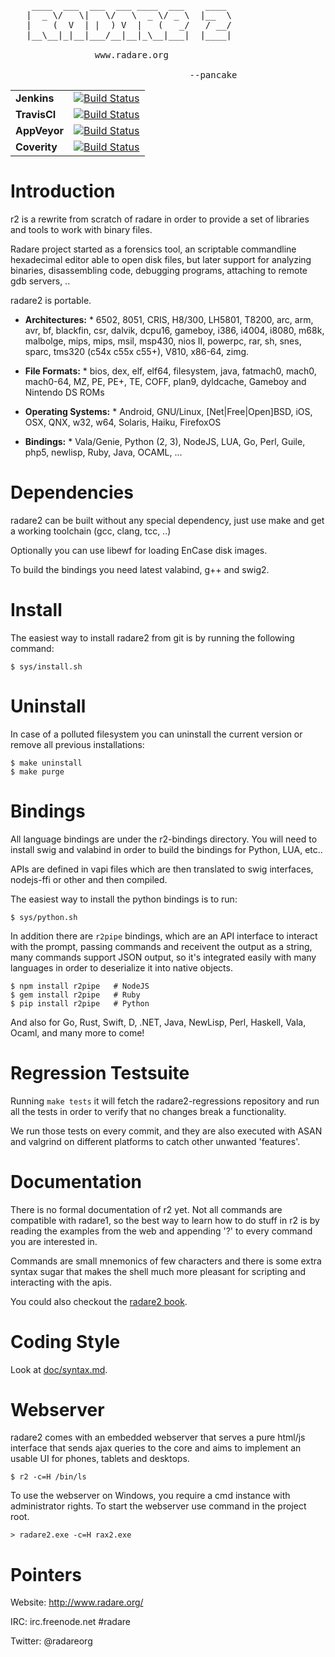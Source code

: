 <pre>
    ____  ___  ___  ___ ____  ___    ____
   |  _ \/   \|   \/   \  _ \/ _ \  |__  \
   |    (  V  | |  ) V  |   (   _/   / __/ 
   |__\__|_|__|___/__|__|_\__|___|  |____|

                www.radare.org

                                  --pancake
</pre>

| | |
|----------|---------------------------------------------------------------------|
| **Jenkins**  	| [![Build Status](http://ci.rada.re/buildStatus/icon?job=radare2)](http://ci.rada.re/job/radare2)|
| **TravisCI** 	| [![Build Status](https://travis-ci.org/radare/radare2.svg?branch=master)](https://travis-ci.org/radare/radare2)|
| **AppVeyor**  | [![Build Status](https://ci.appveyor.com/api/projects/status/github/radare/radare2?branch=master&svg=true)](https://ci.appveyor.com/project/radare/radare2)|
| **Coverity** 	| [![Build Status](https://scan.coverity.com/projects/416/badge.svg)](https://scan.coverity.com/projects/416) |
# Introduction

r2 is a rewrite from scratch of radare in order to provide
a set of libraries and tools to work with binary files.

Radare project started as a forensics tool, an scriptable
commandline hexadecimal editor able to open disk files,
but later support for analyzing binaries, disassembling
code, debugging programs, attaching to remote gdb servers, ..

   radare2 is portable.

   * **Architectures:**
	* 6502, 8051, CRIS, H8/300, LH5801, T8200, arc, arm, avr, bf, blackfin, csr,
   dalvik, dcpu16, gameboy, i386, i4004, i8080, m68k, malbolge, mips, mips, msil,
   msp430, nios II, powerpc, rar, sh, snes, sparc, tms320 (c54x c55x c55+), V810,
   x86-64, zimg.

   * **File Formats:**
	* bios, dex, elf, elf64, filesystem, java, fatmach0, mach0,
   mach0-64, MZ, PE, PE+, TE, COFF, plan9, dyldcache,
   Gameboy and Nintendo DS ROMs

   * **Operating Systems:**
	* Android, GNU/Linux, [Net|Free|Open]BSD, iOS, OSX, QNX, w32,
   w64, Solaris, Haiku, FirefoxOS

   * **Bindings:**
	* Vala/Genie, Python (2, 3), NodeJS, LUA, Go, Perl,
   Guile, php5, newlisp, Ruby, Java, OCAML, ...

# Dependencies

radare2 can be built without any special dependency, just
use make and get a working toolchain (gcc, clang, tcc, ..)

Optionally you can use libewf for loading EnCase disk images.

To build the bindings you need latest valabind, g++ and swig2.

# Install

The easiest way to install radare2 from git is by running
the following command:

    $ sys/install.sh

# Uninstall

In case of a polluted filesystem you can uninstall the current
version or remove all previous installations:

    $ make uninstall
    $ make purge

# Bindings

All language bindings are under the r2-bindings directory.
You will need to install swig and valabind in order to
build the bindings for Python, LUA, etc..

APIs are defined in vapi files which are then translated
to swig interfaces, nodejs-ffi or other and then compiled.

The easiest way to install the python bindings is to run:

    $ sys/python.sh

In addition there are `r2pipe` bindings, which are an API
interface to interact with the prompt, passing commands
and receivent the output as a string, many commands support
JSON output, so it's integrated easily with many languages
in order to deserialize it into native objects.

    $ npm install r2pipe   # NodeJS
    $ gem install r2pipe   # Ruby
    $ pip install r2pipe   # Python

And also for Go, Rust, Swift, D, .NET, Java, NewLisp, Perl, Haskell,
Vala, Ocaml, and many more to come!

# Regression Testsuite

Running `make tests` it will fetch the radare2-regressions
repository and run all the tests in order to verify that no
changes break a functionality.

We run those tests on every commit, and they are also
executed with ASAN and valgrind on different platforms
to catch other unwanted 'features'.

# Documentation

There is no formal documentation of r2 yet. Not all commands
are compatible with radare1, so the best way to learn how to
do stuff in r2 is by reading the examples from the web and
appending '?' to every command you are interested in.

Commands are small mnemonics of few characters and there is
some extra syntax sugar that makes the shell much more pleasant
for scripting and interacting with the apis.

You could also checkout the [radare2 book](http://maijin.gitbooks.io/radare2book/content/).

# Coding Style

Look at [doc/syntax.md](https://github.com/radare/radare2/blob/master/doc/syntax.md).

# Webserver

radare2 comes with an embedded webserver that serves a pure
html/js interface that sends ajax queries to the core and
aims to implement an usable UI for phones, tablets and desktops.

    $ r2 -c=H /bin/ls
    
To use the webserver on Windows, you require a cmd instance 
with administrator rights. To start the webserver use command
in the project root.

    > radare2.exe -c=H rax2.exe

# Pointers

Website: http://www.radare.org/

IRC: irc.freenode.net #radare

Twitter: @radareorg
